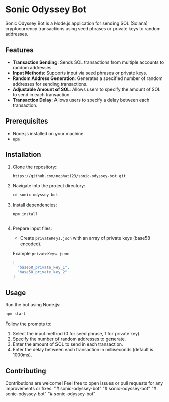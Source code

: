 # Sonic Odyssey Bot

Sonic Odyssey Bot is a Node.js application for sending SOL (Solana) cryptocurrency transactions using seed phrases or private keys to random addresses.

## Features

- **Transaction Sending**: Sends SOL transactions from multiple accounts to random addresses.
- **Input Methods**: Supports input via seed phrases or private keys.
- **Random Address Generation**: Generates a specified number of random addresses for sending transactions.
- **Adjustable Amount of SOL**: Allows users to specify the amount of SOL to send in each transaction.
- **Transaction Delay**: Allows users to specify a delay between each transaction.

## Prerequisites

- Node.js installed on your machine
- `npm` 

## Installation

1. Clone the repository:

   ```bash
   https://github.com/nqphat123/sonic-odyssey-bot.git
   ```

2. Navigate into the project directory:

   ```bash
   cd sonic-odyssey-bot
   ```

3. Install dependencies:

   ```bash
   npm install
  
   ```

4. Prepare input files:

 
   - Create `privateKeys.json` with an array of private keys (base58 encoded).


   Example `privateKeys.json`:
   ```json
   [
     "base58_private_key_1",
     "base58_private_key_2"
   ]
   ```

## Usage

Run the bot using Node.js:

```bash
npm start
```

Follow the prompts to:

1. Select the input method (0 for seed phrase, 1 for private key).
2. Specify the number of random addresses to generate.
3. Enter the amount of SOL to send in each transaction.
4. Enter the delay between each transaction in milliseconds (default is 1000ms).

## Contributing

Contributions are welcome! Feel free to open issues or pull requests for any improvements or fixes.
"# sonic-odyssey-bot" 
"# sonic-odyssey-bot" 
"# sonic-odyssey-bot" 
"# sonic-odyssey-bot" 
